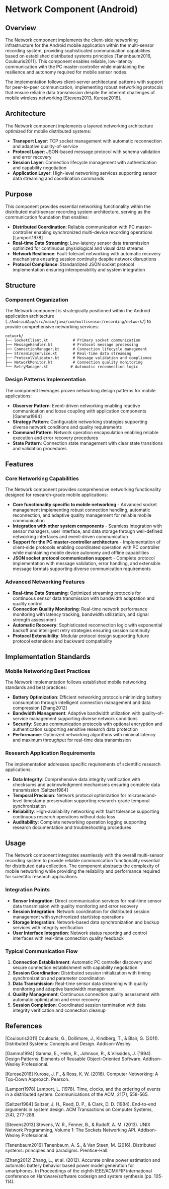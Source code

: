 # Network Component (Android)

## Overview

The Network component implements the client-side networking infrastructure for the Android mobile application within the multi-sensor recording system, providing sophisticated communication capabilities based on established distributed systems principles [Tanenbaum2016, Coulouris2011]. This component enables reliable, low-latency communication with the PC master-controller while maintaining the resilience and autonomy required for mobile sensor nodes.

The implementation follows client-server architectural patterns with support for peer-to-peer communication, implementing robust networking protocols that ensure reliable data transmission despite the inherent challenges of mobile wireless networking [Stevens2013, Kurose2016].

## Architecture

The Network component implements a layered networking architecture optimized for mobile distributed systems:

- **Transport Layer**: TCP socket management with automatic reconnection and adaptive quality-of-service
- **Protocol Layer**: JSON-based message protocol with schema validation and error recovery
- **Session Layer**: Connection lifecycle management with authentication and capability negotiation
- **Application Layer**: High-level networking services supporting sensor data streaming and coordination commands

## Purpose

This component provides essential networking functionality within the distributed multi-sensor recording system architecture, serving as the communication foundation that enables:

- **Distributed Coordination**: Reliable communication with PC master-controller enabling synchronized multi-device recording operations [Lamport1978]
- **Real-time Data Streaming**: Low-latency sensor data transmission optimized for continuous physiological and visual data streams
- **Network Resilience**: Fault-tolerant networking with automatic recovery mechanisms ensuring session continuity despite network disruptions
- **Protocol Compliance**: Standardized JSON socket protocol implementation ensuring interoperability and system integration

## Structure

### Component Organization

The Network component is strategically positioned within the Android application architecture (`./AndroidApp/src/main/java/com/multisensor/recording/network/`) to provide comprehensive networking services:

```
network/
├── SocketClient.kt           # Primary socket communication
├── MessageHandler.kt         # Protocol message processing
├── ConnectionManager.kt      # Connection lifecycle management
├── StreamingService.kt       # Real-time data streaming
├── ProtocolValidator.kt      # Message validation and compliance
├── NetworkMonitor.kt         # Connection quality monitoring
└── RetryManager.kt          # Automatic reconnection logic
```

### Design Patterns Implementation

The component leverages proven networking design patterns for mobile applications:

- **Observer Pattern**: Event-driven networking enabling reactive communication and loose coupling with application components [Gamma1994]
- **Strategy Pattern**: Configurable networking strategies supporting diverse network conditions and quality requirements
- **Command Pattern**: Network operation encapsulation enabling reliable execution and error recovery procedures
- **State Pattern**: Connection state management with clear state transitions and validation procedures

## Features

### Core Networking Capabilities

The Network component provides comprehensive networking functionality designed for research-grade mobile applications:

- **Core functionality specific to mobile networking** - Advanced socket management implementing robust connection handling, automatic reconnection, and adaptive quality management for reliable mobile communication
- **Integration with other system components** - Seamless integration with sensor managers, user interface, and data storage through well-defined networking interfaces and event-driven communication
- **Support for the PC master-controller architecture** - Implementation of client-side protocols enabling coordinated operation with PC controller while maintaining mobile device autonomy and offline capabilities
- **JSON socket protocol communication support** - Complete protocol implementation with message validation, error handling, and extensible message formats supporting diverse communication requirements

### Advanced Networking Features

- **Real-time Data Streaming**: Optimized streaming protocols for continuous sensor data transmission with bandwidth adaptation and quality control
- **Connection Quality Monitoring**: Real-time network performance monitoring with latency tracking, bandwidth utilization, and signal strength assessment
- **Automatic Recovery**: Sophisticated reconnection logic with exponential backoff and intelligent retry strategies ensuring session continuity
- **Protocol Extensibility**: Modular protocol design supporting future protocol extensions and backward compatibility

## Implementation Standards

### Mobile Networking Best Practices

The Network implementation follows established mobile networking standards and best practices:

- **Battery Optimization**: Efficient networking protocols minimizing battery consumption through intelligent connection management and data compression [Zhang2012]
- **Bandwidth Management**: Adaptive bandwidth utilization with quality-of-service management supporting diverse network conditions
- **Security**: Secure communication protocols with optional encryption and authentication supporting sensitive research data protection
- **Performance**: Optimized networking algorithms with minimal latency and maximum throughput for real-time data transmission

### Research Application Requirements

The implementation addresses specific requirements of scientific research applications:

- **Data Integrity**: Comprehensive data integrity verification with checksums and acknowledgment mechanisms ensuring complete data transmission [Saltzer1984]
- **Temporal Precision**: Network protocol optimization for microsecond-level timestamp preservation supporting research-grade temporal synchronization
- **Reliability**: High-availability networking with fault tolerance supporting continuous research operations without data loss
- **Auditability**: Complete networking operation logging supporting research documentation and troubleshooting procedures

## Usage

The Network component integrates seamlessly with the overall multi-sensor recording system to provide reliable communication functionality essential for distributed data collection. The component abstracts the complexity of mobile networking while providing the reliability and performance required for scientific research applications.

### Integration Points

- **Sensor Integration**: Direct communication services for real-time sensor data transmission with quality monitoring and error recovery
- **Session Integration**: Network coordination for distributed session management with synchronized start/stop operations
- **Storage Integration**: Network-based data synchronization and backup services with integrity verification
- **User Interface Integration**: Network status reporting and control interfaces with real-time connection quality feedback

### Typical Communication Flow

1. **Connection Establishment**: Automatic PC controller discovery and secure connection establishment with capability negotiation
2. **Session Coordination**: Distributed session initialization with timing synchronization and parameter coordination
3. **Data Transmission**: Real-time sensor data streaming with quality monitoring and adaptive bandwidth management
4. **Quality Management**: Continuous connection quality assessment with automatic optimization and error recovery
5. **Session Completion**: Coordinated session termination with data integrity verification and connection cleanup

## References

[Coulouris2011] Coulouris, G., Dollimore, J., Kindberg, T., & Blair, G. (2011). Distributed Systems: Concepts and Design. Addison-Wesley.

[Gamma1994] Gamma, E., Helm, R., Johnson, R., & Vlissides, J. (1994). Design Patterns: Elements of Reusable Object-Oriented Software. Addison-Wesley Professional.

[Kurose2016] Kurose, J. F., & Ross, K. W. (2016). Computer Networking: A Top-Down Approach. Pearson.

[Lamport1978] Lamport, L. (1978). Time, clocks, and the ordering of events in a distributed system. Communications of the ACM, 21(7), 558-565.

[Saltzer1984] Saltzer, J. H., Reed, D. P., & Clark, D. D. (1984). End-to-end arguments in system design. ACM Transactions on Computer Systems, 2(4), 277-288.

[Stevens2013] Stevens, W. R., Fenner, B., & Rudoff, A. M. (2013). UNIX Network Programming, Volume 1: The Sockets Networking API. Addison-Wesley Professional.

[Tanenbaum2016] Tanenbaum, A. S., & Van Steen, M. (2016). Distributed systems: principles and paradigms. Prentice-Hall.

[Zhang2012] Zhang, L., et al. (2012). Accurate online power estimation and automatic battery behavior based power model generation for smartphones. In Proceedings of the eighth IEEE/ACM/IFIP international conference on Hardware/software codesign and system synthesis (pp. 105-114).

